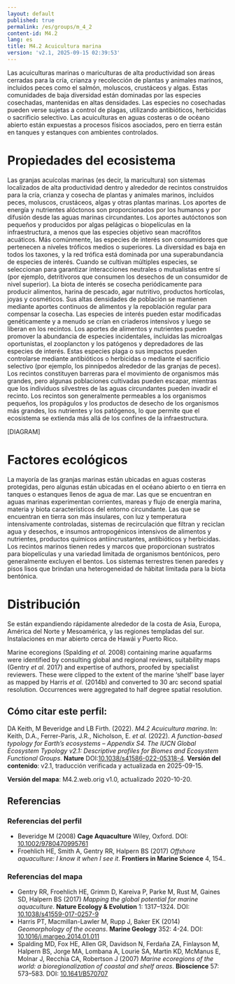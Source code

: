 ```yaml
---
layout: default
published: true
permalink: /es/groups/m_4_2
content-id: M4.2
lang: es
title: M4.2 Acuicultura marina
version: 'v2.1, 2025-09-15 02:39:53'
---
```


Las acuiculturas marinas o mariculturas de alta productividad son áreas cerradas para la cría, crianza y recolección de plantas y animales marinos, incluidos peces como el salmón, moluscos, crustáceos y algas. Estas comunidades de baja diversidad están dominadas por las especies cosechadas, mantenidas en altas densidades. Las especies no cosechadas pueden verse sujetas a control de plagas, utilizando antibióticos, herbicidas o sacrificio selectivo. Las acuiculturas en aguas costeras o de océano abierto están expuestas a procesos físicos asociados, pero en tierra están en tanques y estanques con ambientes controlados.

# Propiedades del ecosistema
 
Las granjas acuícolas marinas (es decir, la maricultura) son sistemas localizados de alta productividad dentro y alrededor de recintos construidos para la cría, crianza y cosecha de plantas y animales marinos, incluidos peces, moluscos, crustáceos, algas y otras plantas marinas. Los aportes de energía y nutrientes alóctonos son proporcionados por los humanos y por difusión desde las aguas marinas circundantes. Los aportes autóctonos son pequeños y producidos por algas pelágicas o biopelículas en la infraestructura, a menos que las especies objetivo sean macrófitos acuáticos. Más comúnmente, las especies de interés son consumidores que pertenecen a niveles tróficos medios o superiores. La diversidad es baja en todos los taxones, y la red trófica está dominada por una superabundancia de especies de interés. Cuando se cultivan múltiples especies, se seleccionan para garantizar interacciones neutrales o mutualistas entre sí (por ejemplo, detritívoros que consumen los desechos de un consumidor de nivel superior). La biota de interés se cosecha periódicamente para producir alimentos, harina de pescado, agar nutritivo, productos hortícolas, joyas y cosméticos. Sus altas densidades de población se mantienen mediante aportes continuos de alimentos y la repoblación regular para compensar la cosecha. Las especies de interés pueden estar modificadas genéticamente y a menudo se crían en criaderos intensivos y luego se liberan en los recintos. Los aportes de alimentos y nutrientes pueden promover la abundancia de especies incidentales, incluidas las microalgas oportunistas, el zooplancton y los patógenos y depredadores de las especies de interés. Estas especies plaga o sus impactos pueden controlarse mediante antibióticos o herbicidas o mediante el sacrificio selectivo (por ejemplo, los pinnípedos alrededor de las granjas de peces). Los recintos constituyen barreras para el movimiento de organismos más grandes, pero algunas poblaciones cultivadas pueden escapar, mientras que los individuos silvestres de las aguas circundantes pueden invadir el recinto. Los recintos son generalmente permeables a los organismos pequeños, los propágulos y los productos de desecho de los organismos más grandes, los nutrientes y los patógenos, lo que permite que el ecosistema se extienda más allá de los confines de la infraestructura.

[DIAGRAM]

# Factores ecológicos
 
La mayoría de las granjas marinas están ubicadas en aguas costeras protegidas, pero algunas están ubicadas en el océano abierto o en tierra en tanques o estanques llenos de agua de mar. Las que se encuentran en aguas marinas experimentan corrientes, mareas y flujo de energía marina, materia y biota característicos del entorno circundante. Las que se encuentran en tierra son más insulares, con luz y temperatura intensivamente controladas, sistemas de recirculación que filtran y reciclan agua y desechos, e insumos antropogénicos intensivos de alimentos y nutrientes, productos químicos antiincrustantes, antibióticos y herbicidas. Los recintos marinos tienen redes y marcos que proporcionan sustratos para biopelículas y una variedad limitada de organismos bentónicos, pero generalmente excluyen el bentos. Los sistemas terrestres tienen paredes y pisos lisos que brindan una heterogeneidad de hábitat limitada para la biota bentónica.
 
# Distribución
 
Se están expandiendo rápidamente alrededor de la costa de Asia, Europa, América del Norte y Mesoamérica, y las regiones templadas del sur. Instalaciones en mar abierto cerca de Hawái y Puerto Rico.

Marine ecoregions (Spalding _et al._ 2008) containing marine aquafarms were identified by consulting global and regional reviews, suitability maps (Gentry _et al._ 2017) and expertise of authors, proofed by specialist reviewers. These were clipped to the extent of the marine ‘shelf’ base layer as mapped by Harris _et al._ (2014b) and converted to 30 arc second spatial resolution. Occurrences were aggregated to half degree spatial resolution.

## Cómo citar este perfil:

DA Keith, M Beveridge and LB Firth. (2022). *M4.2 Acuicultura marina*. In: Keith, D.A., Ferrer-Paris, J.R., Nicholson, E. *et al.* (2022). *A function-based typology for Earth’s ecosystems – Appendix S4. The IUCN Global Ecosystem Typology v2.1: Descriptive profiles for Biomes and Ecosystem Functional Groups*. **Nature** DOI:[10.1038/s41586-022-05318-4](https://doi.org/10.1038/s41586-022-05318-4).
**Versión del contenido**: v2.1, traducción verificada y actualizada en 2025-09-15.

**Versión del mapa**: M4.2.web.orig v1.0, actualizado 2020-10-20.

## Referencias

### Referencias del perfil
* Beveridge M  (2008) **Cage Aquaculture** Wiley, Oxford. DOI: [10.1002/9780470995761](http://doi.org/10.1002/9780470995761)
* Froehlich HE, Smith A, Gentry RR, Halpern BS (2017) *Offshore aquaculture: I know it when I see it*. **Frontiers in Marine Science** 4, 154..

### Referencias del mapa
* Gentry RR, Froehlich HE, Grimm D, Kareiva P, Parke M, Rust M, Gaines SD, Halpern BS  (2017) *Mapping the global potential for marine aquaculture*. **Nature Ecology & Evolution** 1: 1317–1324. DOI: [10.1038/s41559-017-0257-9](http://doi.org/10.1038/s41559-017-0257-9)
* Harris PT, Macmillan-Lawler M, Rupp J, Baker EK  (2014) *Geomorphology of the oceans*. **Marine Geology** 352: 4-24. DOI: [10.1016/j.margeo.2014.01.011](http://doi.org/10.1016/j.margeo.2014.01.011)
* Spalding MD, Fox HE, Allen GR, Davidson N, Ferdaña ZA, Finlayson M, Halpern BS, Jorge MA, Lombana A, Lourie SA, Martin KD, McManus E, Molnar J, Recchia CA, Robertson J  (2007) *Marine ecoregions of the world: a bioregionalization of coastal and shelf areas*. **Bioscience** 57: 573–583. DOI: [10.1641/B570707](http://doi.org/10.1641/B570707)

